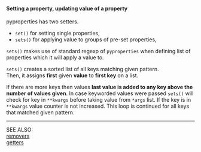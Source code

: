 #### Setting a property, updating value of a property

pyproperties has two setters.

*   ```set()``` for setting single properties,
*   ```sets()``` for applying value to groups of pre-set properties,

```sets()``` makes use of standard regexp of ```pyproperties``` when defining list of properties which it will apply a value to.

```sets()``` creates a sorted list of all keys matching given pattern.  
Then, it assigns __first__ given __value__ to __first key__ on a list.  

If there are more keys then values __last value is added to any key above the number of values given__. 
In case keyworded values were passed ```sets()``` will check for key in ```**kwargs``` before taking value from ```*args``` list. 
If the key is in ```**kwargs``` value counter is not increased. This loop is continued for all keys that matched given pattern.


----

SEE ALSO:  
[removers](removers.mdown)  
[getters](getters.mdown)